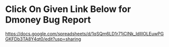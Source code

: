 # Click On Given Link Below for Dmoney Bug Report
https://docs.google.com/spreadsheets/d/1qSQm6LD1r71jClNk_ldlIIOLEuwPGGKFDb3TA8Y4qt0/edit?usp=sharing
